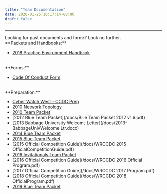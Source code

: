 ```yaml
---
title: "Team Documentation"
date: 2020-01-25T16:17:14-08:00
draft: false
---
```

<hr>
Looking for past documents and forms? Look no further.
<!--more-->
<br>
**Packets and Handbooks:**

* [2018 Practice Environment Handbook](/docs/2018-Practice-Handbook.pdf)

<br>
**Forms:**

* [Code Of Conduct Form](/docs/code-of-conduct.pdf)

<br>
**Preparation:**

* [Cyber Watch West - CCDC Prep](/docs/cww-ccdc-prep.pdf)
* [2010 Network Topology](/docs/2010-networkTopology.pdf)
* [2010 Team Packet](/docs/2010-teamPacket.pdf)
* [2012 Blue Team Packet](/docs/Blue Team Packet 2012 v1.6.pdf)
* [2013 Babbage University Welcome Letter](/docs/2013-BabbageUnivWelcome Ltr.docx)
* [2014 Blue Team Packet](/docs/2014WRCCDCQTeamPack_v2.pdf)
* [2015 Blue Team Packet](/docs/2015WRCCDCQTeamPack_v3.pdf)
* [2015 Official Competition Guide](/docs/WRCCDC 2015 OfficialCompetitionGuide.pdf)
* [2016 Invitationals Team Packet ](/docs/WRCCDC_Fall16ICCDCTeamPack.pdf)
* [2016 Official Competition Guide](/docs/WRCCDC 2016 Official Program.pdf)
* [2017 Official Competition Guide](/docs/WRCCDC 2017 Program.pdf)
* [2018 Official Competition Guide](/docs/WRCCDC 2018 OfficialProgram.pdf)
* [2019 Blue Team Packet](/docs/WRCCDC-Packet.pdf)
